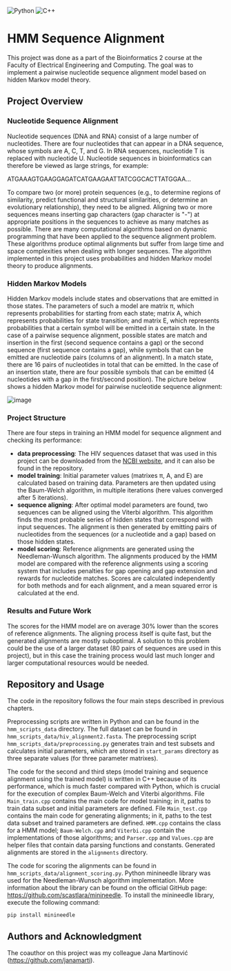 ![Python](https://img.shields.io/badge/python-3670A0?style=for-the-badge&logo=python&logoColor=ffdd54)
![C++](https://img.shields.io/badge/c++-%2300599C.svg?style=for-the-badge&logo=c%2B%2B&logoColor=white)

# HMM Sequence Alignment
This project was done as a part of the Bioinformatics 2 course at the Faculty of Electrical Engineering and Computing. The goal was to implement a pairwise nucleotide sequence alignment model based on hidden Markov model theory. 

## Project Overview
### Nucleotide Sequence Alignment
Nucleotide sequences (DNA and RNA) consist of a large number of nucleotides. There are four nucleotides that can appear in a DNA sequence, whose symbols are A, C, T, and G. In RNA sequences, nucleotide T is replaced with nucleotide U. Nucleotide sequences in bioinformatics can therefore be viewed as large strings, for example:

ATGAAAGTGAAGGAGATCATGAAGAATTATCGGCACTTATGGAA...

To compare two (or more) protein sequences (e.g., to determine regions of similarity, predict functional and structural similarities, or determine an evolutionary relationship), they need to be aligned. Aligning two or more sequences means inserting gap characters (gap character is "-") at appropriate positions in the sequences to achieve as many matches as possible. There are many computational algorithms based on dynamic programming that have been applied to the sequence alignment problem. These algorithms produce optimal alignments but suffer from large time and space complexities when dealing with longer sequences. The algorithm implemented in this project uses probabilities and hidden Markov model theory to produce alignments.

### Hidden Markov Models
Hidden Markov models include states and observations that are emitted in those states. The parameters of such a model are matrix π, which represents probabilities for starting from each state; matrix A, which represents probabilities for state transition; and matrix E, which represents probabilities that a certain symbol will be emitted in a certain state. In the case of a pairwise sequence alignment, possible states are match and insertion in the first (second sequence contains a gap) or the second sequence (first sequence contains a gap), while symbols that can be emitted are nucleotide pairs (columns of an alignment). In a match state, there are 16 pairs of nucleotides in total that can be emitted. In the case of an insertion state, there are four possible symbols that can be emitted (4 nucleotides with a gap in the first/second position). The picture below shows a hidden Markov model for pairwise nucleotide sequence alignment:

![image](https://github.com/ivanfurac/HMM-Sequence-Alignment/assets/73389887/778e1e01-20fd-4bdf-bdeb-b415d659eabd)

### Project Structure
There are four steps in training an HMM model for sequence alignment and checking its performance:
* **data preprocessing**: The HIV sequences dataset that was used in this project can be downloaded from the [NCBI website](https://www.hiv.lanl.gov/content/sequence/NEWALIGN/align.html), and it can also be found in the repository.
* **model training**: Initial parameter values (matrixes π, A, and E) are calculated based on training data. Parameters are then updated using the Baum-Welch algorithm, in multiple iterations (here values converged after 5 iterations).
* **sequence aligning**: After optimal model parameters are found, two sequences can be aligned using the Viterbi algorithm. This algorithm finds the most probable series of hidden states that correspond with input sequences. The alignment is then generated by emitting pairs of nucleotides from the sequences (or a nucleotide and a gap) based on those hidden states.
* **model scoring**: Reference alignments are generated using the Needleman-Wunsch algorithm. The alignments produced by the HMM model are compared with the reference alignments using a scoring system that includes penalties for gap opening and gap extension and rewards for nucleotide matches. Scores are calculated independently for both methods and for each alignment, and a mean squared error is calculated at the end.

### Results and Future Work 
The scores for the HMM model are on average 30% lower than the scores of reference alignments. The aligning process itself is quite fast, but the generated alignments are mostly suboptimal. A solution to this problem could be the use of a larger dataset (80 pairs of sequences are used in this project), but in this case the training process would last much longer and larger computational resources would be needed.

## Repository and Usage
The code in the repository follows the four main steps described in previous chapters.

Preprocessing scripts are written in Python and can be found in the `hmm_scripts_data` directory. The full dataset can be found in `hmm_scripts_data/hiv_alignment2.fasta`. The preprocessing script `hmm_scripts_data/preprocessing.py` generates train and test subsets and calculates initial parameters, which are stored in `start_params` directory as three separate values (for three parameter matrixes).

The code for the second and third steps (model training and sequence alignment using the trained model) is written in C++ because of its performance, which is much faster compared with Python, which is crucial for the execution of complex Baum-Welch and Viterbi algorithms. File `Main_train.cpp` contains the main code for model training; in it, paths to train data subset and initial parameters are defined. File `Main_test.cpp` contains the main code for generating alignments; in it, paths to the test data subset and trained parameters are defined. `HMM.cpp` contains the class for a HMM model; `Baum-Welch.cpp` and `Viterbi.cpp` contain the implementations of those algorithms; and `Parser.cpp` and `Values.cpp` are helper files that contain data parsing functions and constants. Generated alignments are stored in the `alignments` directory.

The code for scoring the alignments can be found in `hmm_scripts_data/alignment_scoring.py`. Python minineedle library was used for the Needleman-Wunsch algorithm implementation. More information about the library can be found on the official GitHub page: https://github.com/scastlara/minineedle. To install the minineedle library, execute the following command:

```
pip install minineedle
```


## Authors and Acknowledgment
The coauthor on this project was my colleague Jana Martinović (https://github.com/janamarti).
